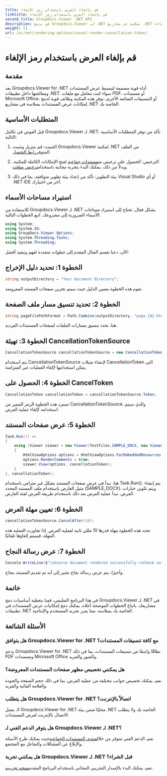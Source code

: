 ```yaml
---
title: قم بإلغاء العرض باستخدام رمز الإلغاء
linktitle: قم بإلغاء العرض باستخدام رمز الإلغاء
second_title: GroupDocs.Viewer .NET API
description: قم بدمج Groupdocs.Viewer لـ .NET بسلاسة في مشاريع .NET الخاصة بك لعرض المستندات بكفاءة.
weight: 11
url: /ar/net/rendering-options/cancel-render-cancellation-token/
---
```


# قم بإلغاء العرض باستخدام رمز الإلغاء

## مقدمة
يعد Groupdocs.Viewer for .NET أداة قوية مصممة لتبسيط عرض المستندات ومعالجتها داخل تطبيقات .NET. سواء كنت تتعامل مع ملفات PDF، أو مستندات Microsoft Office، أو التنسيقات الشائعة الأخرى، توفر هذه المكتبة وظائف قوية لدمج إمكانات عرض المستندات بسلاسة في مشاريع .NET الخاصة بك.
## المتطلبات الأساسية
قبل الغوص في تكامل Groupdocs.Viewer لـ .NET، تأكد من توفر المتطلبات الأساسية التالية:
1.  التثبيت: قم بتنزيل وتثبيت Groupdocs.Viewer لمكتبة .NET من الملف المتوفر[رابط التحميل](https://releases.groupdocs.com/viewer/net/).
   
2.  الترخيص: الحصول على ترخيص من[مستندات جماعية](https://purchase.groupdocs.com/buy) لفتح الإمكانات الكاملة للمكتبة. وبدلاً من ذلك، يمكنك البدء بتجربة مجانية باستخدام[ترخيص مؤقت](https://purchase.groupdocs.com/temporary-license/).
   
3. بيئة التطوير: تأكد من إعداد بيئة تطوير متوافقة، بما في ذلك Visual Studio أو أي .NET IDE آخر من اختيارك.

## استيراد مساحات الأسماء
للاستفادة من Groupdocs.Viewer لـ .NET بشكل فعال، تحتاج إلى استيراد مساحات الأسماء الضرورية إلى مشروعك. اتبع الخطوات التالية:

```csharp
using System;
using System.IO;
using GroupDocs.Viewer.Options;
using System.Threading.Tasks;
using System.Threading;
```

الآن، دعنا نقسم المثال المقدم إلى خطوات متعددة لفهم وتنفيذ أفضل:
## الخطوة 1: تحديد دليل الإخراج
```csharp
string outputDirectory = "Your Document Directory";
```
تقوم هذه الخطوة بتعيين الدليل حيث سيتم تخزين صفحات المستند المعروضة.
## الخطوة 2: تحديد تنسيق مسار ملف الصفحة
```csharp
string pageFilePathFormat = Path.Combine(outputDirectory, "page_{0}.html");
```
هنا، نحدد تنسيق مسارات الملفات لصفحات المستندات الفردية.
## الخطوة 3: تهيئة CancellationTokenSource
```csharp
CancellationTokenSource cancellationTokenSource = new CancellationTokenSource();
```
يتم استخدام CancellationTokenSource لإنشاء مثيلات CancellationToken التي يمكن استخدامها لإلغاء العمليات غير المتزامنة.
## الخطوة 4: الحصول على CancelToken
```csharp
CancellationToken cancellationToken = cancellationTokenSource.Token;
```
تسترد هذه الخطوة الرمز المميز من CancellationTokenSource، والذي سيتم استخدامه لإلغاء عملية العرض.
## الخطوة 5: عرض صفحات المستند
```csharp
Task.Run(() =>
{
    using (Viewer viewer = new Viewer(TestFiles.SAMPLE_DOCX, new ViewerSettings(new GroupDocs.Viewer.Logging.ConsoleLogger())))
    {
        HtmlViewOptions options = HtmlViewOptions.ForEmbeddedResources(pageFilePathFormat);
        options.RenderComments = true;
        viewer.View(options, cancellationToken);
    }
}, cancellationToken);
```
هنا، نبدأ في عرض صفحات المستند بشكل غير متزامن باستخدام Task.Run(). يتم إنشاء مثيل العارض باستخدام ملف المستند المحدد (SAMPLE_DOCX)، ويتم تكوين خيارات العرض. تبدأ عملية العرض بعد ذلك باستخدام طريقة العرض لفئة العارض.
## الخطوة 6: تعيين مهلة العرض
```csharp
cancellationTokenSource.CancelAfter(10);
```
تحدد هذه الخطوة مهلة قدرها 10 مللي ثانية لعملية العرض. إذا تجاوزت العملية هذه المهلة، فسيتم إلغاؤها تلقائيًا.
## الخطوة 7: عرض رسالة النجاح
```csharp
Console.WriteLine($"\nSource document rendered successfully.\nCheck output in {outputDirectory}.");
```
وأخيرًا، يتم عرض رسالة نجاح تشير إلى أنه تم تقديم المستند بنجاح.

## خاتمة
في هذا البرنامج التعليمي، قمنا بتغطية أساسيات دمج Groupdocs.Viewer لـ .NET في مشاريعك. باتباع الخطوات الموضحة أعلاه، يمكنك دمج إمكانيات عرض المستندات في تطبيقات .NET الخاصة بك بسلاسة، مما يعزز تجربة المستخدم والإنتاجية.
## الأسئلة الشائعة
### هل يتوافق Groupdocs.Viewer for .NET مع كافة تنسيقات المستندات؟
يدعم Groupdocs.Viewer for .NET نطاقًا واسعًا من تنسيقات المستندات، بما في ذلك PDF ومستندات Microsoft Office والصور والمزيد.
### هل يمكنني تخصيص مظهر صفحات المستندات المعروضة؟
نعم، يمكنك تخصيص جوانب مختلفة من عملية العرض، بما في ذلك حجم الصفحة والجودة والعلامة المائية والمزيد.
### هل يتطلب Groupdocs.Viewer for .NET اتصالاً بالإنترنت؟
لا، يعمل Groupdocs.Viewer for .NET محليًا ضمن بيئة .NET الخاصة بك ولا يتطلب الاتصال بالإنترنت لعرض المستندات.
### هل يتوفر الدعم الفني لـ Groupdocs.Viewer لـ .NET؟
 نعم، الدعم الفني متوفر من خلال[منتدى المستندات الجماعية](https://forum.groupdocs.com/c/viewer/9)حيث يمكنك طرح الأسئلة والإبلاغ عن المشكلات والتفاعل مع المجتمع.
### هل يمكنني تجربة Groupdocs.Viewer لـ .NET قبل الشراء؟
 نعم، يمكنك البدء بالإصدار التجريبي المجاني باستخدام البرنامج المقدم[نسخه تجريبيه](https://releases.groupdocs.com/).